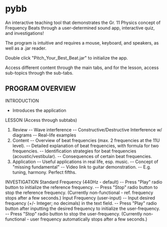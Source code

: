 # pybb
An interactive teaching tool that demonstrates the Gr. 11 Physics concept of Frequency Beats through a user-determined sound app, interactive quiz, and investigations!

The program is intuitive and requires a mouse, keyboard, and speakers, as well as a .jar reader.

Double click "Pitch_Your_Best_Beat.jar" to initialize the app.

Access different content through the main tabs, and for the lesson, access sub-topics through the sub-tabs.

PROGRAM OVERVIEW
------------------------------------------
INTRODUCTION
- Introduces the application

LESSON 
(Access through subtabs)
1. Review
-- Wave interference 
-- Constructive/Destructive Interference w/ diagrams
-- Real-life examples
2. Content
-- Overview of beat frequencies (max. 2 frequencies at the 11U level).
-- Detailed explanation of beat frequencies, with formula for two frequencies.
-- Identification strategies for beat frequencies (acoustic/vestibular).
-- Consequences of certain beat frequencies.
3. Application
-- Useful applications in real life, esp. music.
-- Concept of "missing fundamental"
-- Video link to guitar demonstration.
-- E.g. tuning, harmony. Perfect fifths. 

INVESTIGATION
Standard Frequency (440Hz - default)
-- Press "Play" radio button to initialize the reference frequency.
-- Press "Stop" radio button to stop the reference frequency. (Currently non-functional - ref. frequency stops after a few seconds.)
Input Frequency (user-input)
-- Input desired frequency (+/- Integer; no decimals) in the text field.
-- Press "Play" radio button after inputting the desired frequency to initialize the user-frequency.
-- Press "Stop" radio button to stop the user-frequency. (Currently non-functional - user frequency automatically stops after a few seconds.)
